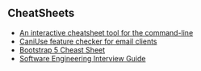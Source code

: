 ## CheatSheets
* [An interactive cheatsheet tool for the command-line](https://github.com/denisidoro/navi)
* [CaniUse feature checker for email clients](https://www.caniemail.com/)
* [Bootstrap 5 Cheast Sheet](https://bootstrap-cheatsheet.themeselection.com/)
* [Software Engineering Interview Guide](https://www.techinterviewhandbook.org/software-engineering-interview-guide/)